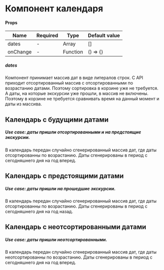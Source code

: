 # Компонент календаря
      
#### Props

| Name          | Required   | Type      | Default value |
| ------------- | ---------- | --------- | ------------- |
| dates         | -          | Array     | []            |
| onChange      | -          | Function  | () => {}      |

##### dates
Компонент принимает массив дат в виде литералов строк. 
С API приходит отсортированный массив c отсортированными по возрастанию датами. 
Поэтому сортировка в корзине ужe не требуется. 
А даты, на которые экскурсии уже прошли, в массив не включены. 
Поэтому в корзине не требуется сравнивать время на данный момент и даты из массива.

## Календарь с будущими датами
##### Use case: даты пришли отсортированными и на предстоящие экскурсии.

В календарь передан случайно сгенерированный массив дат, где даты отсортированны по возрастанию. 
Даты сгенерированы в период с сегодняшнего дня на год вперед. 

## Календарь с предстоящими датами
##### Use case: даты пришли на прошедшие экскурсии.
В календарь передан случайно сгенерированный массив дат, где даты отсортированны по возрастанию. 
Даты сгенерированы в период с сегодняшнего дня на год назад. 

## Календарь с неотсортированными датами
##### Use case: даты пришли неотсортированными.
В календарь передан случайно сгенерированный массив дат, где даты неотсортированны по возрастанию. 
Даты сгенерированы в период с сегодняшнего дня на год вперед. 